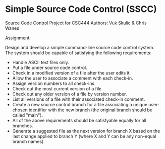 Simple Source Code Control (SSCC)
============================

Source Code Control Project for CSC444
Authors: Vuk Skulic & Chris Wanes

Assignment:

Design and develop a simple command-line source code control system. 
The system should be capable of satisfying the following requirements:
  
- Handle ASCII text files only.
- Put a file under source code control.
- Check in a modified version of a file after the user edits it.
- Allow the user to associate a comment with each check-in.
- Assign version numbers to all check-ins.
- Check out the most current version of a file.
- Check out any older version of a file by version number.
- List all versions of a file with their associated check-in comment.
- Create a new source control branch for a file associating a unique user-chosen
  identifier with the new branch (the original branch should be called "main").
- All of the above requirements should be satisfyable equally for all branches.
- Generate a suggested file as the next version for branch X based on the last
  change applied to branch Y (where X and Y can be any non-equal branch names).

